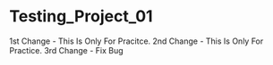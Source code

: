 # Testing_Project_01
1st Change - This Is Only For Pracitce.
2nd Change - This Is Only For Practice.
3rd Change - Fix Bug
